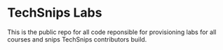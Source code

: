 # TechSnips Labs

This is the public repo for all code reponsible for provisioning labs for all courses and snips TechSnips contributors build.